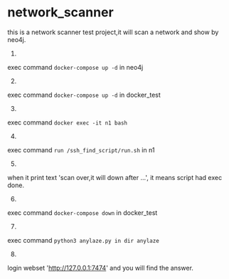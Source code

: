 # network_scanner
this is a network scanner test project,it will scan a network and show by neo4j.


1. 
exec command `docker-compose up -d` in neo4j

2.
exec command `docker-compose up -d` in docker_test

3.
exec command `docker exec -it n1 bash`

4.
exec command `run /ssh_find_script/run.sh` in n1

5.
when it print text 'scan over,it will down after ...', it means script had exec done.

6. 
exec command `docker-compose down` in docker_test

7.
exec command `python3 anylaze.py in dir anylaze`

8.
login webset 'http://127.0.0.1:7474' and you will find the answer.
